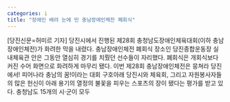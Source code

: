 ```yaml
---
categories: i
title: "장애인 배려 눈에 띤 충남장애인체전 폐회식"
---
```

[당진신문=허미르 기자] 당진시에서 진행된 제28회 충청남도장애인체육대회(이하 충남장애인체전)가 화려한 막을 내렸다. 충남장애인체전 폐회식 장소인 당진종합운동장 실내체육관 안은 그동안 열심히 경기를 치뤘던 선수들이 자리했다. 폐회식은 개회식보다 커진 수어 화면으로 화려하게 마무리 됐다. 이번 제28회 충남장애인체전은 뭉쳐라 당진에서! 피어나라 충남의 꿈!이라는 대회 구호아래 당진시와 체육회, 그리고 자원봉사자들의 많은 헌신이 아래 용기의 열정의 불꽃을 피우는 스포츠의 장이 됐다는 평가를 받고 있다. 충청남도 15개의 시·군이 모두